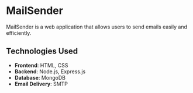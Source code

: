 # MailSender

MailSender is a web application that allows users to send emails easily and efficiently.

## Technologies Used

- **Frontend**: HTML, CSS
- **Backend**: Node.js, Express.js
- **Database**: MongoDB
- **Email Delivery**: SMTP

